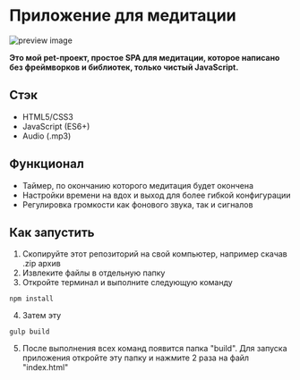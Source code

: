# Приложение для медитации

![preview image](https://image.prntscr.com/image/ZfzNhiLQSO6YJ0IAY-RSow.png)

**Это мой pet-проект, простое SPA для медитации, которое написано без фреймворков и библиотек, только чистый JavaScript.**

## Стэк

* HTML5/CSS3
* JavaScript (ES6+)
* Audio (.mp3)

## Функционал

* Таймер, по окончанию которого медитация будет окончена
* Настройки времени на вдох и выход для более гибкой конфигурации
* Регулировка громкости как фонового звука, так и сигналов

## Как запустить

1. Скопируйте этот репозиторий на свой компьютер, например скачав .zip архив
2. Извлеките файлы в отдельную папку
3. Откройте терминал и выполните следующую команду

```
npm install
```

4. Затем эту

```
gulp build
```

5. После выполнения всех команд появится папка "build". Для запуска приложения откройте эту папку и нажмите 2 раза на файл "index.html"